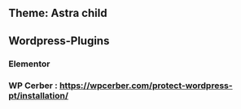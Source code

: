 ## Theme: Astra child

## Wordpress-Plugins

### Elementor
### WP Cerber : https://wpcerber.com/protect-wordpress-pt/installation/
